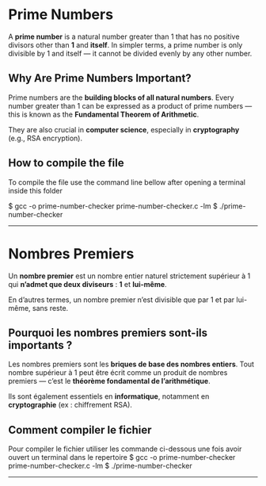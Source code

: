 # Prime Numbers

A **prime number** is a natural number greater than 1 that has no positive divisors other than **1** and **itself**.
In simpler terms, a prime number is only divisible by 1 and itself — it cannot be divided evenly by any other number.

## Why Are Prime Numbers Important?

Prime numbers are the **building blocks of all natural numbers**. Every number greater than 1 can be expressed as a product of prime numbers — this is known as the **Fundamental Theorem of Arithmetic**.

They are also crucial in **computer science**, especially in **cryptography** (e.g., RSA encryption).


## How to compile the file

To compile the file use the command line bellow after opening a terminal inside this folder

$ gcc -o prime-number-checker prime-number-checker.c -lm
$ ./prime-number-checker


---
# Nombres Premiers

Un **nombre premier** est un nombre entier naturel strictement supérieur à 1 qui **n’admet que deux diviseurs** : **1** et **lui-même**.

En d’autres termes, un nombre premier n’est divisible que par 1 et par lui-même, sans reste.


## Pourquoi les nombres premiers sont-ils importants ?

Les nombres premiers sont les **briques de base des nombres entiers**. Tout nombre supérieur à 1 peut être écrit comme un produit de nombres premiers — c’est le **théorème fondamental de l’arithmétique**.

Ils sont également essentiels en **informatique**, notamment en **cryptographie** (ex : chiffrement RSA).


## Comment compiler le fichier

Pour compiler le fichier utiliser les commande ci-dessous une fois avoir ouvert un terminal dans le repertoire
$ gcc -o prime-number-checker prime-number-checker.c -lm
$ ./prime-number-checker

---
